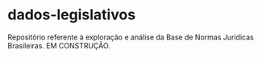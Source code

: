 # dados-legislativos
Repositório referente à exploração e análise da Base de Normas Jurídicas Brasileiras. EM CONSTRUÇÃO.
